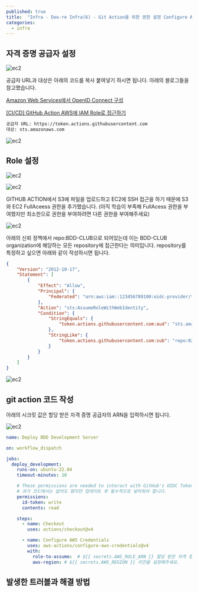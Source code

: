 ```yaml
---
published: true
title:  "Infra - Doo-re Infra(6) - Git Action을 위한 권한 설정 Configure AWS Credntials"
categories:
  - infra
---
```



## 자격 증명 공급자 설정

![ec2](https://github.com/02ggang9/02ggang9.github.io/blob/master/_posts/images/infra/infra6/credentials1.png?raw=true)

공급자 URL과 대상은 아래의 코드를 복사 붙여넣기 하시면 됩니다. 아래의 블로그들을 참고했습니다.

[Amazon Web Services에서 OpenID Connect 구성](https://docs.github.com/ko/enterprise-cloud@latest/actions/deployment/security-hardening-your-deployments/configuring-openid-connect-in-amazon-web-services)

[[CI/CD] GitHub Action AWS에 IAM Role로 접근하기](https://zerone-code.tistory.com/11)

~~~sh
공급자 URL: https://token.actions.githubusercontent.com
대상: sts.amazonaws.com
~~~

![ec2](https://github.com/02ggang9/02ggang9.github.io/blob/master/_posts/images/infra/infra6/credentials2.png?raw=true)

## Role 설정

![ec2](https://github.com/02ggang9/02ggang9.github.io/blob/master/_posts/images/infra/infra6/role1.png?raw=true)

![ec2](https://github.com/02ggang9/02ggang9.github.io/blob/master/_posts/images/infra/infra6/role2.png?raw=true)

GITHUB ACTION에서 S3에 파일을 업로드하고 EC2에 SSH 접근을 하기 때문에 S3와 EC2 FullAceess 권한을 추가했습니다. (아직 학습이 부족해 FullAcess 권한을 부여했지만 최소한으로 권한을 부여하려면 다른 권한을 부여해주세요)

![ec2](https://github.com/02ggang9/02ggang9.github.io/blob/master/_posts/images/infra/infra6/role3.png?raw=true)

아래의 신뢰 정책에서 repo:BDD-CLUB으로 되어있는데 이는 BDD-CLUB organization에 해당하는 모든 repository에 접근한다는 의미입니다. repository를 특정하고 싶으면 아래와 같이 작성하시면 됩니다.

~~~json
{
    "Version": "2012-10-17",
    "Statement": [
        {
            "Effect": "Allow",
            "Principal": {
                "Federated": "arn:aws:iam::123456789100:oidc-provider/token.actions.githubusercontent.com"
            },
            "Action": "sts:AssumeRoleWithWebIdentity",
            "Condition": {
                "StringEquals": {
                    "token.actions.githubusercontent.com:aud": "sts.amazonaws.com"
                },
                "StringLike": {
                    "token.actions.githubusercontent.com:sub": "repo:02ggang99/01-doo-re-back-action-practice:*" // Here!
                }
            }
        }
    ]
}
~~~

![ec2](https://github.com/02ggang9/02ggang9.github.io/blob/master/_posts/images/infra/infra6/role4.png?raw=true)

## git action 코드 작성

아래의 시크릿 값은 할당 받은 자격 증명 공급자의 ARN을 입력하시면 됩니다.

![ec2](https://github.com/02ggang9/02ggang9.github.io/blob/master/_posts/images/infra/infra6/role5.png?raw=true)

~~~yml
name: Deploy BDD Development Server

on: workflow_dispatch

jobs:
  deploy_development:
    runs-on: ubuntu-22.04
    timeout-minutes: 10

    # These permissions are needed to interact with GitHub's OIDC Token endpoint.
    # 과거 코드에서는 없어도 됐지만 업데이트 후 필수적으로 넣어줘야 합니다.
    permissions:
      id-token: write
      contents: read

    steps:
      - name: Checkout
        uses: actions/checkout@v4

      - name: Configure AWS Credentials
        uses: aws-actions/configure-aws-credentials@v4
        with:
          role-to-assume:  # ${{ secrets.AWS_ROLE_ARN }} 할당 받은 자격 증명 공급자의 ARN
          aws-region: # ${{ secrets.AWS_REGION }} 리전을 설정해주세요.
~~~

## 발생한 트러블과 해결 방법

